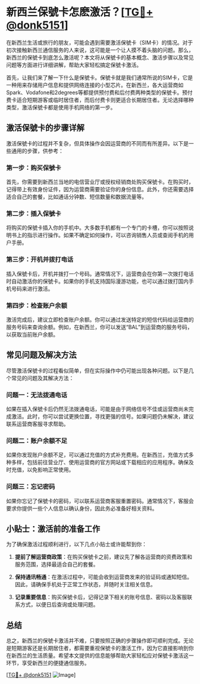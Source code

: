 # 新西兰保號卡怎麽激活？[[TG💪+ @donk5151](https://t.me/s/donk5151)]

在新西兰生活或旅行的朋友，可能会遇到需要激活保號卡（SIM卡）的情况。对于初次接触新西兰通信服务的人来说，这可能是一个让人摸不着头脑的问题。那么，新西兰的保號卡到底怎么激活呢？本文将从保號卡的基本概念、激活步骤以及常见问题等方面进行详细讲解，帮助大家轻松搞定保號卡激活。

首先，让我们来了解一下什么是保號卡。保號卡就是我们通常所说的SIM卡，它是一种用来存储用户信息和提供网络连接的小型芯片。在新西兰，各大运营商如Spark、Vodafone和2degrees等都提供预付费和后付费两种类型的保號卡。预付费卡适合短期游客或临时居住者，而后付费卡则更适合长期居住者。无论选择哪种类型，激活保號卡都是使用手机网络的第一步。

## 激活保號卡的步骤详解

激活保號卡的过程并不复杂，但具体操作会因运营商的不同而有所差异。以下是一些通用的步骤，供参考：

### 第一步：购买保號卡

首先，你需要到新西兰当地的电信营业厅或授权经销商处购买保號卡。在购买时，记得带上有效身份证件，因为运营商需要验证你的身份信息。此外，你还需要选择适合自己的套餐，比如通话分钟数、短信数量和数据流量等。

### 第二步：插入保號卡

将购买的保號卡插入你的手机中。大多数手机都有一个专门的卡槽，你可以按照说明书上的指示进行操作。如果不确定如何操作，可以咨询销售人员或查阅手机的用户手册。

### 第三步：开机并拨打电话

插入保號卡后，开机并拨打一个号码。通常情况下，运营商会在你第一次拨打电话时自动激活你的保號卡。如果你的手机支持国际漫游功能，也可以通过拨打国内手机号码来进行激活。

### 第四步：检查账户余额

激活完成后，建议立即检查账户余额。你可以通过发送特定的短信代码给运营商的服务号码来查询余额。例如，在新西兰，你可以发送“BAL”到运营商的服务号码，以获取当前账户余额。

## 常见问题及解决方法

尽管激活保號卡的过程看似简单，但在实际操作中仍可能出现各种问题。以下是几个常见的问题及其解决方法：

### 问题一：无法拨通电话

如果在插入保號卡后仍然无法拨通电话，可能是由于网络信号不佳或运营商尚未完成激活。此时，你可以尝试更换位置，寻找更强的信号。如果问题仍未解决，建议联系运营商客服寻求帮助。

### 问题二：账户余额不足

如果你发现账户余额不足，可以通过充值的方式补充费用。在新西兰，充值方式多种多样，包括前往营业厅、使用运营商的官方网站或下载相应的应用程序。确保及时充值，以免影响正常使用。

### 问题三：忘记密码

如果你忘记了保號卡的密码，可以联系运营商客服重置密码。通常情况下，客服会要求你提供一些个人信息以确认身份，因此务必准备好相关资料。

## 小贴士：激活前的准备工作

为了确保激活过程顺利进行，以下几点小贴士或许能帮到你：

1. **提前了解运营商政策**：在购买保號卡之前，建议先了解各运营商的资费政策和服务范围，选择最适合自己的套餐。
   
2. **保持通讯畅通**：在激活过程中，可能会收到运营商发来的验证码或通知短信。因此，请确保手机处于正常工作状态，并随时关注相关信息。

3. **记录重要信息**：购买保號卡后，记得记录下相关的账号信息、密码以及客服联系方式，以便日后查询或处理问题。

## 总结

总之，新西兰的保號卡激活并不难，只要按照正确的步骤操作即可顺利完成。无论是短期游客还是长期居住者，都需要重视保號卡的激活工作，因为它直接影响到你在新西兰的生活质量。希望本文提供的信息能够帮助大家轻松应对保號卡激活这一环节，享受新西兰的便捷通信服务。

[[TG💪+ @donk5151](https://t.me/s/donk5151) ![Image](https://i.postimg.cc/rwNCRYN7/Snipaste-2025-04-30-17-27-05.png)]
